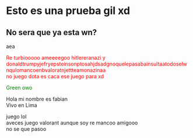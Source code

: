 <html>
<head>
  <title>Mi Proyect FHin4dl</title>
  </head>
  <body>
    <h1>Esto es una prueba gil xd</h1>
    <h2>No sera que ya esta wn?</h2>
    <p>aea</p>
    <p style="color:red;">Re turbiooooo ameeeegoo hitlereranazi y donaldtrumpyjefryepsteinsonptosahjdsadgnoquelepasabainsultaatodoselwnqulomancoenbvaloratnjettteamonazinaa<br>
  no juego dota es caca ese juego para xd</p> 
    <p style="color:green;">Green owo</p>
  </body>
  
Hola mi nombre es fabian <br> Vivo en Lima 

juego lol<br> aveces juego valorant aunque soy re mancoo amigooo <br> no se que pasoo
